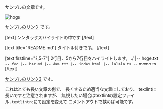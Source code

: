 サンプルの文章です。

![hoge](./images/hoge.png)

[サンプルのリンク](https://dev.classmethod.jp/author/eetann) です。

[text]
シンタックスハイライトの中です
[/text]

[text title="README.md"]
タイトル付きです。
[/text]

[text firstline="2,5-7"]
2行目、5から7行目をハイライトします。
./
|-- hoge.txt
`-- foo
    |-- bar.md
    |-- dam.txt
    |-- index.html
    |-- lalala.ts
    `-- momo.ts
[/text]

[サンプルのリンク2](https://dev.classmethod.jp/author/eetann) です。

<!-- textlint-disable -->

これはとても長い文章の例で、
長くするため適当な文章にしており、
textlintに長いですと注意されますが、
無視したい場合はtextlintの設定ファイル`.textlintrc`にて設定を変えて
コメントアウトで挟めば可能です。

<!-- textlint-enable -->
